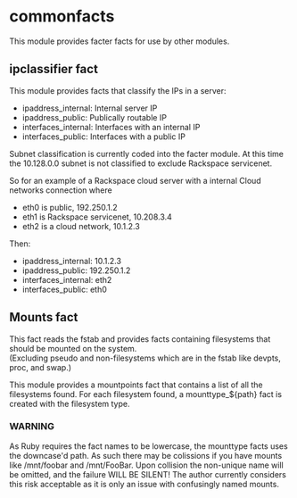 commonfacts
===========

This module provides facter facts for use by other modules.

ipclassifier fact
-----------------

This module provides facts that classify the IPs in a server:
* ipaddress_internal: Internal server IP
* ipaddress_public: Publically routable IP
* interfaces_internal: Interfaces with an internal IP
* interfaces_public: Interfaces with a public IP

Subnet classification is currently coded into the facter module.
At this time the 10.128.0.0 subnet is not classified to exclude Rackspace servicenet.

So for an example of a Rackspace cloud server with a internal Cloud networks connection where
* eth0 is public, 192.250.1.2
* eth1 is Rackspace servicenet, 10.208.3.4
* eth2 is a cloud network, 10.1.2.3

Then:

* ipaddress_internal: 10.1.2.3
* ipaddress_public: 192.250.1.2
* interfaces_internal: eth2
* interfaces_public: eth0

Mounts fact
-----------

This fact reads the fstab and provides facts containing filesystems that should be mounted
on the system.  
(Excluding pseudo and non-filesystems which are in the fstab like devpts, proc, and swap.)

This module provides a mountpoints fact that contains a list of all the filesystems found.
For each filesystem found, a mounttype_${path} fact is created with the filesystem type.

### WARNING
As Ruby requires the fact names to be lowercase, the mounttype facts uses the downcase'd path.
As such there may be colissions if you have mounts like /mnt/foobar and /mnt/FooBar.
Upon collision the non-unique name will be omitted, and the failure WILL BE SILENT!
The author currently considers this risk acceptable as it is only an issue with confusingly
named mounts.